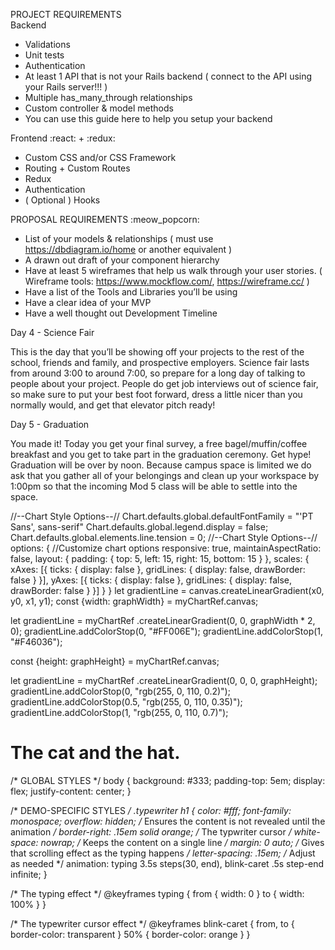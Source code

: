 PROJECT REQUIREMENTS  
Backend 

- Validations
- Unit tests
- Authentication
- At least 1 API that is not your Rails backend 
( connect to the API using your Rails server!!! )
- Multiple has_many_through relationships
- Custom controller & model methods
- You can use this guide here to help you setup your backend

Frontend  :react: + :redux:

- Custom CSS and/or CSS Framework
- Routing + Custom Routes
- Redux
- Authentication
- ( Optional ) Hooks

PROPOSAL REQUIREMENTS  :meow_popcorn:

- List of your models & relationships 
( must use https://dbdiagram.io/home or another equivalent )
- A drawn out draft of your component hierarchy
- Have at least 5 wireframes that help us walk through your user stories. 
( Wireframe tools: https://www.mockflow.com/, https://wireframe.cc/ )
- Have a list of the Tools and Libraries you’ll be using
- Have a clear idea of your MVP
- Have a well thought out Development Timeline

<!-- Week 1
Day 1 - Initial Project Pitches

This is when you get to pitch whatever pie in the sky things you want. We’re not yet worried about what your MVP is or whether your idea is practical - just come up with ideas. You won’t be starting on your project until Day 3, so think of this as your research and development phase. Learn Auth, learn Redux, learn how to use complex APIs and libraries. Your SECs will give you an idea of what is and isn’t practical, and some guidance on the technologies you’re looking at.

Day 3 - Project Proposals

You will have your project ready to pitch to a panel including a lead and your SECs. You’ll have the models drawn out, a sketched out version of what your frontend will look like, and evidence that you’re able to use the APIs and libraries that you’re going to implement. You’ll also have a proposal for what your MVP will look like. You’re expected to have the MVP complete a week from this day. Together you and your instructors will determine the best project to move forward with.

Day 5 - Retro

In addition to doing stand-ups every morning, you’ll be taking part in a retro every Friday. This will be the time to talk about what went right, what went wrong, what roadblocks you’re still up against and your plan of attack for getting over them.

Day 5 will also be the first of your mandatory check-ins with your assigned project manager. You’ll have two of these leading up to your MVP presentation. After that, office hours will be available to sign-up for, but will not be mandatory. -->

<!-- Week 2
Day 3 - MVP Presentations

You will present your completed MVP to your project manager and a lead instructor. You should have all the functionality that you promised during your project proposal, as well as a plan of attack for the next week. -->

<!-- Week 3
Day 3 - Projects Complete

By week three, day three, you should have your project done. There’ll still be time to work on it before science fair, but this should be styling and minor bug fixes only - you should be done with all the core functionality. -->

Day 4 - Science Fair

This is the day that you’ll be showing off your projects to the rest of the school, friends and family, and prospective employers. Science fair lasts from around 3:00 to around 7:00, so prepare for a long day of talking to people about your project. People do get job interviews out of science fair, so make sure to put your best foot forward, dress a little nicer than you normally would, and get that elevator pitch ready!

Day 5 - Graduation

You made it! Today you get your final survey, a free bagel/muffin/coffee breakfast and you get to take part in the graduation ceremony. Get hype! Graduation will be over by noon. Because campus space is limited we do ask that you gather all of your belongings and clean up your workspace by 1:00pm so that the incoming Mod 5 class will be able to settle into the space.

//--Chart Style Options--//
Chart.defaults.global.defaultFontFamily = "'PT Sans', sans-serif"
Chart.defaults.global.legend.display = false;
Chart.defaults.global.elements.line.tension = 0;
//--Chart Style Options--//
options: {
  //Customize chart options
  responsive: true,
  maintainAspectRatio: false,
    layout: {
      padding: {
          top: 5,
          left: 15,
          right: 15,
          bottom: 15
      }
  },
  scales: {
      xAxes: [{
          ticks: { display: false },
          gridLines: {
              display: false,
              drawBorder: false
          }
      }],
      yAxes: [{
          ticks: { display: false },
          gridLines: {
              display: false,
              drawBorder: false
          }
      }]
  }
}
let gradientLine = canvas.createLinearGradient(x0, y0, x1, y1);
const {width: graphWidth} = myChartRef.canvas;

let gradientLine = myChartRef
    .createLinearGradient(0, 0, graphWidth * 2, 0);
gradientLine.addColorStop(0, "#FF006E");
gradientLine.addColorStop(1, "#F46036");

const {height: graphHeight} = myChartRef.canvas;

let gradientLine = myChartRef
    .createLinearGradient(0, 0, 0, graphHeight);
gradientLine.addColorStop(0, "rgb(255, 0, 110, 0.2)");
gradientLine.addColorStop(0.5, "rgb(255, 0, 110, 0.35)");
gradientLine.addColorStop(1, "rgb(255, 0, 110, 0.7)");

<div class="typewriter">
  <h1>The cat and the hat.</h1>
</div>
/* GLOBAL STYLES */
body {
  background: #333;
  padding-top: 5em;
  display: flex;
  justify-content: center;
}

/* DEMO-SPECIFIC STYLES */
.typewriter h1 {
  color: #fff;
  font-family: monospace;
  overflow: hidden; /* Ensures the content is not revealed until the animation */
  border-right: .15em solid orange; /* The typwriter cursor */
  white-space: nowrap; /* Keeps the content on a single line */
  margin: 0 auto; /* Gives that scrolling effect as the typing happens */
  letter-spacing: .15em; /* Adjust as needed */
  animation: 
    typing 3.5s steps(30, end),
    blink-caret .5s step-end infinite;
}

/* The typing effect */
@keyframes typing {
  from { width: 0 }
  to { width: 100% }
}

/* The typewriter cursor effect */
@keyframes blink-caret {
  from, to { border-color: transparent }
  50% { border-color: orange }
}